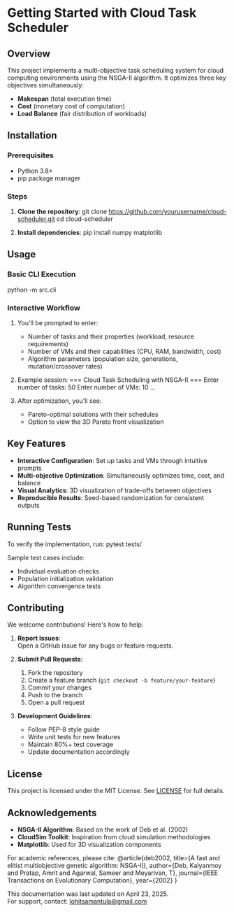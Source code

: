 # Getting Started with Cloud Task Scheduler

## Overview

This project implements a multi-objective task scheduling system for cloud computing environments using the NSGA-II algorithm. It optimizes three key objectives simultaneously:
- **Makespan** (total execution time)
- **Cost** (monetary cost of computation)
- **Load Balance** (fair distribution of workloads)

## Installation

### Prerequisites
- Python 3.8+
- pip package manager

### Steps
1. **Clone the repository**:
git clone https://github.com/yourusername/cloud-scheduler.git
cd cloud-scheduler

2. **Install dependencies**:
pip install numpy matplotlib


## Usage

### Basic CLI Execution
python -m src.cli

### Interactive Workflow
1. You'll be prompted to enter:
   - Number of tasks and their properties (workload, resource requirements)
   - Number of VMs and their capabilities (CPU, RAM, bandwidth, cost)
   - Algorithm parameters (population size, generations, mutation/crossover rates)

2. Example session:
   === Cloud Task Scheduling with NSGA-II ===
   Enter number of tasks: 50
   Enter number of VMs: 10
   ...

3. After optimization, you'll see:
   - Pareto-optimal solutions with their schedules
   - Option to view the 3D Pareto front visualization


## Key Features

- **Interactive Configuration**: Set up tasks and VMs through intuitive prompts
- **Multi-objective Optimization**: Simultaneously optimizes time, cost, and balance
- **Visual Analytics**: 3D visualization of trade-offs between objectives
- **Reproducible Results**: Seed-based randomization for consistent outputs

## Running Tests

To verify the implementation, run:
pytest tests/

Sample test cases include:
- Individual evaluation checks
- Population initialization validation
- Algorithm convergence tests


## Contributing

We welcome contributions! Here's how to help:

1. **Report Issues**:  
   Open a GitHub issue for any bugs or feature requests.

2. **Submit Pull Requests**:  
   1. Fork the repository
   2. Create a feature branch (`git checkout -b feature/your-feature`)
   3. Commit your changes
   4. Push to the branch
   5. Open a pull request

3. **Development Guidelines**:
   - Follow PEP-8 style guide
   - Write unit tests for new features
   - Maintain 80%+ test coverage
   - Update documentation accordingly

## License

This project is licensed under the MIT License. See [LICENSE](../LICENSE) for full details.

## Acknowledgements

- **NSGA-II Algorithm**: Based on the work of Deb et al. (2002)
- **CloudSim Toolkit**: Inspiration from cloud simulation methodologies
- **Matplotlib**: Used for 3D visualization components

For academic references, please cite:
@article{deb2002,
title={A fast and elitist multiobjective genetic algorithm: NSGA-II},
author={Deb, Kalyanmoy and Pratap, Amrit and Agarwal, Sameer and Meyarivan, T},
journal={IEEE Transactions on Evolutionary Computation},
year={2002}
}

This documentation was last updated on April 23, 2025.  
For support, contact: [lohitsamantula@gmail.com](mailto:lohitsamantula@gmail.com)
